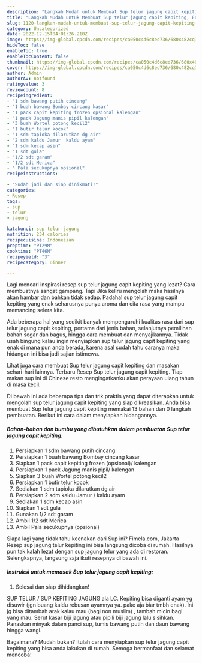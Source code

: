 ```yaml
---
description: "Langkah Mudah untuk Membuat Sup telur jagung capit kepiting, Enak Banget"
title: "Langkah Mudah untuk Membuat Sup telur jagung capit kepiting, Enak Banget"
slug: 1120-langkah-mudah-untuk-membuat-sup-telur-jagung-capit-kepiting-enak-banget
category: Uncategorized
date: 2022-12-15T04:01:26.210Z
image: https://img-global.cpcdn.com/recipes/ca050c4d6c8ed736/680x482cq70/sup-telur-jagung-capit-kepiting-foto-resep-utama.jpg
hideToc: false
enableToc: true
enableTocContent: false
thumbnail: https://img-global.cpcdn.com/recipes/ca050c4d6c8ed736/680x482cq70/sup-telur-jagung-capit-kepiting-foto-resep-utama.jpg
cover: https://img-global.cpcdn.com/recipes/ca050c4d6c8ed736/680x482cq70/sup-telur-jagung-capit-kepiting-foto-resep-utama.jpg
author: Admin
authorAv: notfound
ratingvalue: 3
reviewcount: 8
recipeingredient:
- "1 sdm bawang putih cincang"
- "1 buah bawang Bombay cincang kasar"
- "1 pack capit kepiting frozen opsional kalengan"
- "1 pack Jagung manis pipil kalengan"
- "3 buah Wortel potong kecil2"
- "1 butir telur kocok"
- "1 sdm tapioka dilarutkan dg air"
- "2 sdm kaldu Jamur  kaldu ayam"
- "1 sdm kecap asin"
- "1 sdt gula"
- "1/2 sdt garam"
- "1/2 sdt Merica"
- " Pala secukupnya opsional"
recipeinstructions:

- "Sudah jadi dan siap dinikmati!"
categories:
- Resep
tags:
- sup
- telur
- jagung

katakunci: sup telur jagung 
nutrition: 234 calories
recipecuisine: Indonesian
preptime: "PT29M"
cooktime: "PT46M"
recipeyield: "3"
recipecategory: Dinner

---
```



Lagi mencari inspirasi resep sup telur jagung capit kepiting yang lezat? Cara membuatnya sangat gampang. Tapi Jika keliru mengolah maka hasilnya akan hambar dan bahkan tidak sedap. Padahal sup telur jagung capit kepiting yang enak seharusnya punya aroma dan cita rasa yang mampu memancing selera kita.


Ada beberapa hal yang sedikit banyak mempengaruhi kualitas rasa dari sup telur jagung capit kepiting, pertama dari jenis bahan, selanjutnya pemilihan bahan segar dan bagus, hingga cara membuat dan menyajikannya. Tidak usah bingung kalau ingin menyiapkan sup telur jagung capit kepiting yang enak di mana pun anda berada, karena asal sudah tahu caranya maka hidangan ini bisa jadi sajian istimewa.

Lihat juga cara membuat Sup telur jagung capit kepiting dan masakan sehari-hari lainnya. Terbaru Resep Sup telur jagung capit kepiting. Tiap makan sup ini di Chinese resto mengingatkanku akan perayaan ulang tahun di masa kecil.


Di bawah ini ada beberapa tips dan trik praktis yang dapat diterapkan untuk mengolah sup telur jagung capit kepiting yang siap dikreasikan. Anda bisa membuat Sup telur jagung capit kepiting memakai 13 bahan dan 0 langkah pembuatan. Berikut ini cara dalam menyiapkan hidangannya.

<!--inarticleads1-->

##### Bahan-bahan dan bumbu yang dibutuhkan dalam pembuatan Sup telur jagung capit kepiting:

1. Persiapkan 1 sdm bawang putih cincang
1. Persiapkan 1 buah bawang Bombay cincang kasar
1. Siapkan 1 pack capit kepiting frozen (opsional)/ kalengan
1. Persiapkan 1 pack Jagung manis pipil/ kalengan
1. Siapkan 3 buah Wortel potong kecil2
1. Persiapkan 1 butir telur kocok
1. Sediakan 1 sdm tapioka dilarutkan dg air
1. Persiapkan 2 sdm kaldu Jamur / kaldu ayam
1. Sediakan 1 sdm kecap asin
1. Siapkan 1 sdt gula
1. Gunakan 1/2 sdt garam
1. Ambil 1/2 sdt Merica
1. Ambil  Pala secukupnya (opsional)


Siapa lagi yang tidak tahu keenakan dari Sup ini? Fimela.com, Jakarta Resep sup jagung telur kepiting ini bisa langsung dicoba di rumah. Hasilnya pun tak kalah lezat dengan sup jagung telur yang ada di restoran. Selengkapnya, langsung saja ikuti resepnya di bawah ini. 

<!--inarticleads2-->

##### Instruksi untuk memasak Sup telur jagung capit kepiting:


1. Selesai dan siap dihidangkan!

SUP TELUR / SUP KEPITING JAGUNG ala LC. Kepiting bisa diganti ayam yg disuwir (jgn buang kaldu rebusan ayamnya ya. pake aja biar tmbh enak). Ini jg bisa ditambah arak kalau mau (bagi non muslim) , tambah micin bagi yang mau. Serut kasar biji jagung atau pipili biji jagung lalu sisihkan. Panaskan minyak dalam panci sup, tumis bawang putih dan daun bawang hingga wangi. 

Bagaimana? Mudah bukan? Itulah cara menyiapkan sup telur jagung capit kepiting yang bisa anda lakukan di rumah. Semoga bermanfaat dan selamat mencoba!

